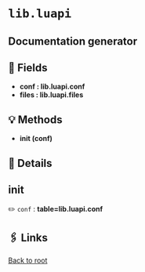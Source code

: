 # `lib.luapi`

## Documentation generator

## 📜 Fields

+ **conf : lib.luapi.conf**
+ **files : lib.luapi.files**

## 💡 Methods

+ **init (conf)**

## 🧩 Details

## init

✏️ `conf` : **table=lib.luapi.conf**

## 🖇️ Links

[Back to root](../doc/readme.md)
